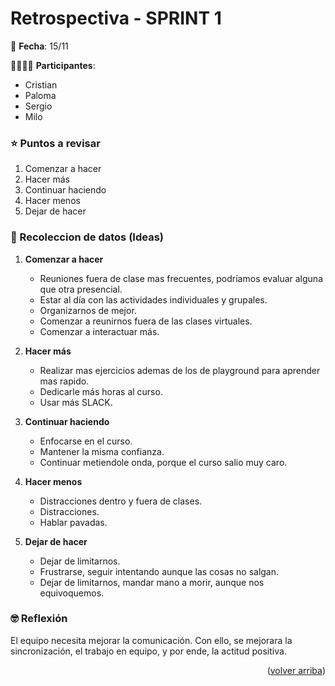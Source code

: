 <div id="top"></div>

# Retrospectiva - SPRINT 1

📅 **Fecha**: 15/11

👨‍👨‍👧‍👦 **Participantes**:
+ Cristian
+ Paloma
+ Sergio
+ Milo


### ⭐️ Puntos a revisar

1. Comenzar a hacer
2. Hacer más
3. Continuar haciendo
4. Hacer menos
5. Dejar de hacer


### 👹 Recoleccion de datos (Ideas)

1. **Comenzar a hacer**
    * Reuniones fuera de clase mas frecuentes, podríamos evaluar alguna que otra presencial.
    * Estar al día con las actividades individuales y grupales.
    * Organizarnos de mejor.
    * Comenzar a reunirnos fuera de las clases virtuales.
    * Comenzar a interactuar más.

2. **Hacer más**
    * Realizar mas ejercicios ademas de los de playground para aprender mas rapido.
    * Dedicarle más horas al curso.
    * Usar más SLACK.

3. **Continuar haciendo**
    * Enfocarse en el curso.
    * Mantener la misma confianza.
    * Continuar metiendole onda, porque el curso salio muy caro.

4. **Hacer menos**
    * Distracciones dentro y fuera de clases.
    * Distracciones.
    * Hablar pavadas.

5. **Dejar de hacer**
    * Dejar de limitarnos.
    * Frustrarse, seguir intentando aunque las cosas no salgan.
    * Dejar de limitarnos, mandar mano a morir, aunque nos equivoquemos.
    

### 🤓 Reflexión

El equipo necesita mejorar la comunicación. Con ello, se mejorara la sincronización, el trabajo en equipo, y por ende, la actitud positiva.

<p align="right">(<a href="#top">volver arriba</a>)</p>
